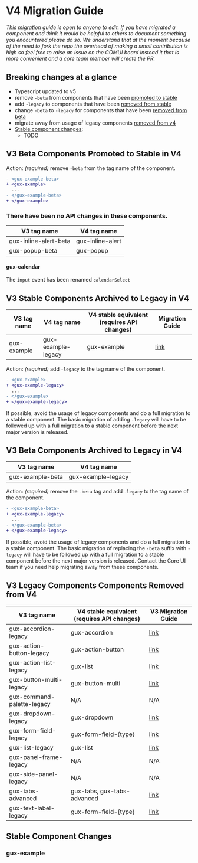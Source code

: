 # V4 Migration Guide

_This migration guide is open to anyone to edit. If you have migrated a component and think it would be helpful to others to document something you encountered please do so. We understand that at the moment because of the need to fork the repo the overhead of making a small contribution is high so feel free to raise an issue on the COMUI board instead it that is more convenient and a core team member will create the PR._

## Breaking changes at a glance

- Typescript updated to v5
- remove `-beta` from components that have been [promoted to stable](#v3-beta-components-promoted-to-stable-in-v4)
- add `-legacy` to components that have been [removed from stable](#v3-stable-components-archived-to-legacy-in-v4)
- change `-beta` to `-legacy` for components that have been [removed from beta](#v3-beta-components-archived-to-legacy-in-v4)
- migrate away from usage of legacy components [removed from v4](#v3-legacy-components-removed-from-v4)
- [Stable component changes](#stable-component-changes):
  - TODO

## V3 Beta Components Promoted to Stable in V4

Action: _(required)_ remove `-beta` from the tag name of the component.

```diff
- <gux-example-beta>
+ <gux-example>
  ...
- </gux-example-beta>
+ </gux-example>
```

### There have been no API changes in these components.

| V3 tag name           | V4 tag name      |
| --------------------- | ---------------- |
| gux-inline-alert-beta | gux-inline-alert |
| gux-popup-beta        | gux-popup        |

#### gux-calendar

The `input` event has been renamed `calendarSelect`

## V3 Stable Components Archived to Legacy in V4

| V3 tag name | V4 tag name        | V4 stable equivalent (requires API changes) | Migration Guide                 |
| ----------- | ------------------ | ------------------------------------------- | ------------------------------- |
| gux-example | gux-example-legacy | gux-example                                 | [link](./gux-example-legacy.md) |

Action: _(required)_ add `-legacy` to the tag name of the component.

```diff
- <gux-example>
+ <gux-example-legacy>
  ...
- </gux-example>
+ </gux-example-legacy>
```

If possible, avoid the usage of legacy components and do a full migration to a stable component. The basic migration of adding `-legacy` will have to be followed up with a full migration to a stable component before the next major version is released.

## V3 Beta Components Archived to Legacy in V4

| V3 tag name      | V4 tag name        |
| ---------------- | ------------------ |
| gux-example-beta | gux-example-legacy |

Action: _(required)_ remove the `-beta` tag and add `-legacy` to the tag name of the component.

```diff
- <gux-example-beta>
+ <gux-example-legacy>
  ...
- </gux-example-beta>
+ </gux-example-legacy>
```

If possible, avoid the usage of legacy components and do a full migration to a stable component. The basic migration of replacing the `-beta` suffix with `-legacy` will have to be followed up with a full migration to a stable component before the next major version is released. Contact the Core UI team if you need help migrating away from these components.

## V3 Legacy Components Components Removed from V4

| V3 tag name                | V4 stable equivalent (requires API changes) | V3 Migration Guide                         |
| -------------------------- | ------------------------------------------- | ------------------------------------------ |
| gux-accordion-legacy       | gux-accordion                               | [link](../v3/gux-accordion-legacy.md)      |
| gux-action-button-legacy   | gux-action-button                           | [link](-../v3/gux-action-button-legacy.md) |
| gux-action-list-legacy     | gux-list                                    | [link](-../v3/gux-list-legacy.md)          |
| gux-button-multi-legacy    | gux-button-multi                            | [link](-../v3/gux-button-multi-legacy.md)  |
| gux-command-palette-legacy | N/A                                         | N/A                                        |
| gux-dropdown-legacy        | gux-dropdown                                | [link](-../v3/gux-dropdown-legacy.md)      |
| gux-form-field-legacy      | gux-form-field-{type}                       | [link](-../v3/gux-form-field-legacy.md)    |
| gux-list-legacy            | gux-list                                    | [link](-../v3/gux-list-legacy.md)          |
| gux-panel-frame-legacy     | N/A                                         | N/A                                        |
| gux-side-panel-legacy      | N/A                                         | N/A                                        |
| gux-tabs-advanced          | gux-tabs, gux-tabs-advanced                 | [link](-../v3/gux-tabs-legacy.md)          |
| gux-text-label-legacy      | gux-form-field-{type}                       | [link](-../v3/gux-form-field-legacy.md)    |

## Stable Component Changes

### gux-example
